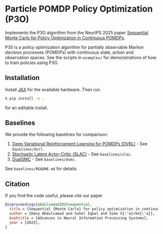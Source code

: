 # Particle POMDP Policy Optimization (P3O)

Implements the P3O algorithm from the NeurIPS 2025 paper [Sequential Monte
Carlo for Policy Optimization in Continuous POMDPs](https://arxiv.org/abs/2505.16732).

P30 is a policy optimization algorithm for partially observable Markov decision processes (POMDPs) with continuous state, action and observation spaces. See the scripts in `examples/` for demonstrations of how to train policies using P3O.

## Installation

Install [JAX](https://github.com/jax-ml/jax?tab=readme-ov-file#installation) for the available hardware. Then run

```bash
$ pip install -e .
```

for an editable install.

## Baselines

We provide the following baselines for comparison:

1. [Deep Variational Reinforcement Learning for POMDPs (DVRL)](https://proceedings.mlr.press/v80/igl18a/igl18a.pdf) - See `baselines/dvrl`.
2. [Stochastic Latent Actor-Critic (SLAC)](https://arxiv.org/pdf/1907.00953) - See `baselines/slac`.
3. [DualSMC](https://www.ijcai.org/Proceedings/2020/0579.pdf) - See `baselines/dsmc`.

See `baselines/README.md` for details.

## Citation

If you find the code useful, please cite our paper

```bib
@inproceedings{abdulsamad2025sequential,
  title = {Sequential {Monte Carlo} for policy optimization in continuous {POMDPs}},
  author = {Hany Abdulsamad and Sahel Iqbal and Simo S{\"a}rkk{\"a}},
  booktitle = {Advances in Neural Information Processing Systems},
  year = {2025},
}
```
